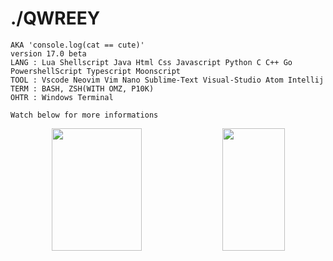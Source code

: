 <div align = left>

# ./QWREEY
```
AKA 'console.log(cat == cute)'
version 17.0 beta
LANG : Lua Shellscript Java Html Css Javascript Python C C++ Go PowershellScript Typescript Moonscript
TOOL : Vscode Neovim Vim Nano Sublime-Text Visual-Studio Atom Intellij
TERM : BASH, ZSH(WITH OMZ, P10K)
OHTR : Windows Terminal

Watch below for more informations
```

<div align = center>
<img width=53.5% height=196px src="https://github-readme-stats.vercel.app/api?username=qwreey75&count_private=true&show_icons=true&theme=radical" />
<img width=44.5% height=196px src="https://github-readme-stats.vercel.app/api/top-langs/?username=qwreey75&theme=radical&layout=compact" />
<!-- 이미지도 [<img>]() 이렇게 감싸서 링크 넣을 수 있음 -->
